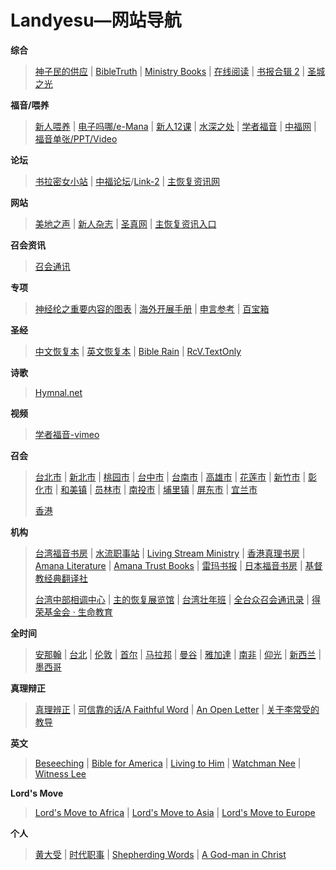 # Landyesu—网站导航

**综合**

> [神子民的供应](https://heavenlyfood.cn/) | [BibleTruth](http://bibletruth01.oss-cn-hangzhou.aliyuncs.com/index.html) | [Ministry Books](https://www.ministrybooks.org/alphabetical.cfm?all) | [在线阅读](http://reading.zhudehuifu.com/?wecha_id=) | [书报合辑 2](http://mandel.synology.me/%E6%9B%B8%E5%A0%B1%E5%90%88%E8%BC%AF/gracefinder.com/folder/books/index-2.html) | [圣城之光](http://www.christiansquare.org/)

**福音/喂养**

> [新人喂养](https://e-shepherding.org/) | [电子吗哪/e-Mana](https://www.emanna.com/chineseSimplified/) | [新人12课](http://newbelievers.churchinhongkong.org/b5/01.php) | [水深之处](http://www.luke54.org/) | [学者福音](http://www.mswe1.org/) | [中福网](http://www.cgbr.org/)  |  [福音单张/PPT/Video](http://e-gospel.twgbr.org.tw/)

**论坛**

> [书拉密女小站](http://www.sulami01.org/) | [中福论坛](http://cgdepot.net/bbs/forum.php)/[Link-2](http://bbs.fuyin.net/forum.php) | [主恢复资讯网](http://forum.zhudehuifu.com/home.asp)

**网站**

> [美地之声](http://www.jdt365.net/) | [新人杂志](http://thenewman.org/) | [圣真网](https://shengjingzhenli.com/) | [主恢复资讯入口](https://lrip.org/)

**召会资讯**

> [召会通讯](https://churchnews.info/)

**专项**

> [神经纶之重要内容的图表](http://www.mswe1.org/truthchart/index.html) | [海外开展手册](https://ophandbook.churchnews.info/) | [申言参考](https://prophesy.churchnews.info/) | [百宝箱](https://treasure.churchnews.info/)

**圣经**

> [中文恢复本](http://www.recoveryversion.com.tw/gb/bible_menu.php) | [英文恢复本](https://bibleread.online/bible/) | [Bible Rain](http://www.biblerain.com/)  | [RcV.TextOnly](https://text.recoveryversion.bible/RcV.htm)

**诗歌**

> [Hymnal.net](https://www.hymnal.net/zh/home)

**视频**

> [学者福音-vimeo](https://livestream.com/msw)

**召会**

> [台北市](https://www.churchintaipei.org/) | [新北市](http://www.churchinntc.org/) | [桃园市](http://www.tychurch.org.tw/wordpress/) | [台中市](http://www.citc.org.tw/) | [台南市](http://www.tnnch.org/tnnchorg/) | [高雄市](http://www2.khhchurch.org.tw/) | [花莲市](http://www.chhu.idv.tw/) |  [新竹市](https://churchinhc.blogspot.com/) | [彰化市](https://blog.xuite.net/ch7225841/ch152) | [和美镇](http://myhome.chnew.com.tw/) | [员林市](https://blog.xuite.net/churchinyl/wretch) | [南投市](https://sites.google.com/view/nantouchurch/%E9%A6%96%E9%A0%81?authuser=0) | [埔里镇](https://www.churchinpuli.org/) |  [屏东市](http://pingtungchurch33.blogspot.com/) | [宜兰市](https://churchinyilan.tw/)
>
> [香港](https://churchinhongkong.org/b5/index.php) 

**机构**

> [台湾福音书房](https://www.twgbr.org.tw/) | [水流职事站](https://www.lsmchinese.org/)  | [Living Stream Ministry](https://www.lsm.org/) | [香港真理书房](https://www.hktbr.org/) | [Amana Literature](https://www.amanaliterature.in/) | [Amana Trust Books](https://amanatrust.org.uk/page/home) | [雷玛书报](https://www.rhemabooks.org/sc/home/) | [日本福音书房](http://www.jgbr.com/) | [基督教经典翻译社](https://www.cctf.org/)
>
> [台湾中部相调中心](http://ctbc.recovery.org.tw/) | [主的恢复展览馆](https://docs.google.com/forms/d/e/1FAIpQLSdKvMbV8enMyjbFFOaEMPkQZ3sNu2nE79urnXIqQnkYy9r3lg/viewform?c=0&w=1) | [台湾壮年班](http://mtt.recovery.org.tw/) | [全台众召会通讯录](https://docs.google.com/spreadsheets/d/11UgW35mjTh70--wY8v11QY4CNkJjI8V4MLW-ghwFDL0/edit#gid=0) | [得荣基金会 · 生命教育](https://www.glory.org.tw/)

**全时间**

> [安那翰](https://www.ftta.org/) | [台北](http://www.fttt.org.tw/) | [伦敦](https://fttl.org/) | [首尔](http://ftts.org/wordpress/) | [马拉邦](https://fttmalabon.org/) | [曼谷](https://wp.gospelbookroom.com/full-time-training-in-bangkok-fttb/) | [雅加達](https://www.fttmy.org/) | [南非](http://www.ministryoflife.co.za/) | [仰光](https://www.rvinmyanmar.org/full-time-training-in-yangon/) | [新西兰](http://nztc.ac.nz/) | [墨西哥](http://www.etcmx.org/%c2%a1bienvenidos!.html)

**真理辩正**

> [真理辨正](https://cftfc.com/) | [可信靠的话/A Faithful Word](https://afaithfulword.org/chinese/) | [An Open Letter](https://an-open-letter.org/en/) | [关于李常受的教导](http://www.witnessleeteaching.com/)

**英文**

> [Beseeching](https://beseeching.org/) | [Bible for America](https://www.biblesforamerica.org/) | [Living to Him](https://livingtohim.com/) | [Watchman Nee](https://www.watchmannee.org/) | [Witness Lee](https://www.witnesslee.org/)

**Lord's Move**

> [Lord's Move to Africa](https://www.lmafrica.org/) | [Lord's Move to Asia](https://lmasia.org/) | [Lord's Move to Europe](https://www.lordsmove.org/)

**个人**

> [黄大受](http://jesusislordchristisvictor.blogspot.com/) | [时代职事](http://nlsdzs.net/) | [Shepherding Words](https://shepherdingwords.com/) | [A God-man in Christ](https://www.agodman.com/blog/)